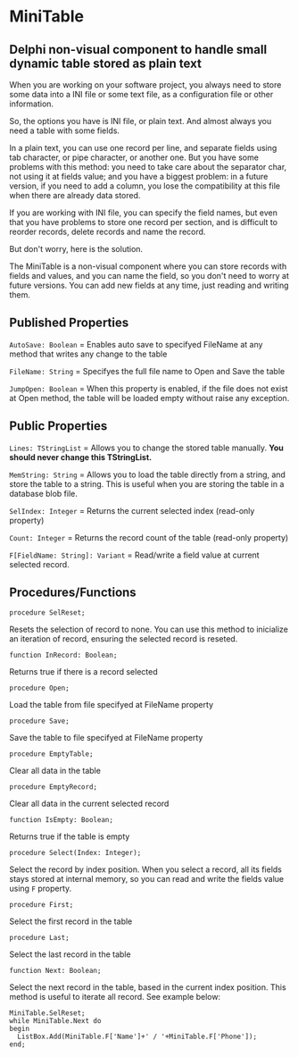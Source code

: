 # MiniTable

## Delphi non-visual component to handle small dynamic table stored as plain text

When you are working on your software project, you always need to store some data into a INI file or some text file, as a configuration file or other information.

So, the options you have is INI file, or plain text. And almost always you need a table with some fields.

In a plain text, you can use one record per line, and separate fields using tab character, or pipe character, or another one. But you have some problems with this method: you need to take care about the separator char, not using it at fields value; and you have a biggest problem: in a future version, if you need to add a column, you lose the compatibility at this file when there are already data stored.

If you are working with INI file, you can specify the field names, but even that you have problems to store one record per section, and is difficult to reorder records, delete records and name the record.

But don't worry, here is the solution.

The MiniTable is a non-visual component where you can store records with fields and values, and you can name the field, so you don't need to worry at future versions. You can add new fields at any time, just reading and writing them.

## Published Properties

`AutoSave: Boolean` = Enables auto save to specifyed FileName at any method that writes any change to the table

`FileName: String` = Specifyes the full file name to Open and Save the table

`JumpOpen: Boolean` = When this property is enabled, if the file does not exist at Open method, the table will be loaded empty without raise any exception.

## Public Properties

`Lines: TStringList` = Allows you to change the stored table manually. **You should never change this TStringList.**

`MemString: String` = Allows you to load the table directly from a string, and store the table to a string. This is useful when you are storing the table in a database blob file.

`SelIndex: Integer` = Returns the current selected index (read-only property)

`Count: Integer` = Returns the record count of the table (read-only property)

`F[FieldName: String]: Variant` = Read/write a field value at current selected record.

## Procedures/Functions

```delphi
procedure SelReset;
```
Resets the selection of record to none. You can use this method to inicialize an iteration of record, ensuring the selected record is reseted.

```delphi
function InRecord: Boolean;
```
Returns true if there is a record selected

```delphi
procedure Open;
```
Load the table from file specifyed at FileName property

```delphi
procedure Save;
```
Save the table to file specifyed at FileName property

```delphi
procedure EmptyTable;
```
Clear all data in the table

```delphi
procedure EmptyRecord;
```
Clear all data in the current selected record

```delphi
function IsEmpty: Boolean;
```
Returns true if the table is empty

```delphi
procedure Select(Index: Integer);
```
Select the record by index position. When you select a record, all its fields stays stored at internal memory, so you can read and write the fields value using `F` property.

```delphi
procedure First;
```
Select the first record in the table

```delphi
procedure Last;
```
Select the last record in the table

```delphi
function Next: Boolean;
```
Select the next record in the table, based in the current index position. This method is useful to iterate all record. See example below:

```
MiniTable.SelReset;
while MiniTable.Next do
begin
  ListBox.Add(MiniTable.F['Name']+' / '+MiniTable.F['Phone']);
end;
```


